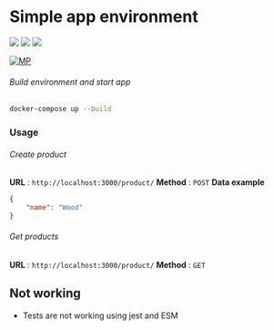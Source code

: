 # Simple app environment

![](https://img.shields.io/badge/node-v13.1.0-brightgreen.svg) ![](https://img.shields.io/badge/mongodb-v4.2.1-brightgreen.svg) ![](https://img.shields.io/badge/ECMAScript-brightgreen.svg)


[![MP](https://sistemaglobal.com.ar/assets/images/logoTeckelBit.png)](http://mpielvitori.github.io/)

###### Build environment and start app
```sh
docker-compose up --build
```

### Usage
###### Create product
**URL** : `http://localhost:3000/product/`
**Method** : `POST`
**Data example**
```json
{
    "name": "Wood"
}
```
###### Get products
**URL** : `http://localhost:3000/product/`
**Method** : `GET`

## Not working
* Tests are not working using jest and ESM

